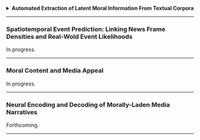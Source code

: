 <details><summary> <b> Automated Extraction of Latent Moral Information From Textual Corpora </b></summary>

<div>

A majority of our behaviors and decisions, from voting [(Morgan, Skitka, & Wisneski, 2010)](https://spssi.onlinelibrary.wiley.com/doi/full/10.1111/j.1530-2415.2010.01204.x) and protesting [(Mooijman et al., 2018)](https://www.nature.com/articles/s41562-018-0353-0) to message sharing [(Van Bavel et al., 2017)](http://www.pnas.org/content/114/28/7313.short) and persuasion [(Feinberg & Willer, 2013)](http://journals.sagepub.com/doi/abs/10.1177/0956797612449177) are executed in reference to a set of moral values that prescribe what is best for society as a whole.

According to [Moral Foundations Theory](https://www.sciencedirect.com/science/article/pii/B9780124072367000024), these moral values are innate and universal across human beings from different cultures. So far, five moral foundations have been identified: **care/harm** (involving intuitions of sympathy, compassion, and nurturance), **fairness/cheating** (including notions of rights and justice), **loyalty/betrayal** (supporting moral obligations of patriotism and “us vs. them” thinking), **authority/subversion** (including concerns about traditions and maintaining social order), and **sanctity/desecration** (including moral disgust and spiritual concerns about treating the body as a temple).

Recent research has shown that these moral values are also prevalent in a wide variety of media content, ranging from non-fictional media such as news articles [(Clifford & Jerit, 2013)](https://www.journals.uchicago.edu/doi/abs/10.1017/S0022381613000492) and Tweets [(Garten et al., 2018)](https://link.springer.com/article/10.3758/s13428-017-0875-9) to fictional media encompassing television shows [(Weber et al., 2008)](https://www.tandfonline.com/doi/abs/10.1080/15213260802509993), movies [(Lewis et al., 2017)](https://www.tandfonline.com/doi/abs/10.1080/10510974.2017.1340903), and song-lyrics [(Hahn et al., 2018)](https://www.tandfonline.com/doi/abs/10.1080/10510974.2018.1447493). However, given the latent, intuitive nature that underlies human moral judgment [(Haidt, 2001)](), and the increasing amount of freely available text corpora, extracting and classifying these moral values at scale is a challenging task.

In an attempt to increase the reliability, as well as validity of extracting the latent moral information contained in textual narratives, our lab has developed the [(Moral Narrative Analyzer (MoNA)](https://mnl.ucsb.edu/mona/), a freely available online coding and analysis platform. MoNA combines both human-annoated, as well as computational content-analytical methods for moral sentiment classification. In a series of six studies [(Weber et al., 2018)](https://www.tandfonline.com/doi/abs/10.1080/19312458.2018.1447656), we have utilized MoNA and demonstrated that an intuitive highlighting task, executed by a large crowd of human coders achieves highest inter-coder reliabilities.

My recent work in this area has focused on expanding MoNA's capabilities to _automatically_ extract moral information from text narratives that are too large and ephemeral for human annotation. By harnessing the combined power of both human-annotated and algorithmic, machine-learning content classifications, we are currently developing an extension of the [Moral Foundations Dictionary](http://moralfoundations.org/sites/default/files/files/downloads/moral%20foundations%20dictionary.dic) to measure the degree to which text narratives contain moral information.

</div>
</details>

---

### Spatiotemporal Event Prediction: Linking News Frame Densities and Real-Wold Event Likelihoods

In progress.

---

### Moral Content and Media Appeal 

In progress.

---

### Neural Encoding and Decoding of Morally-Laden Media Narratives

Forthcoming.

---
